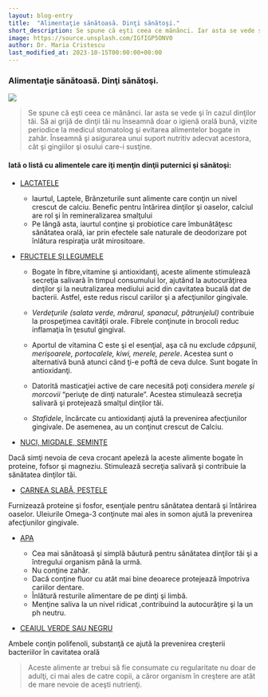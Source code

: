 ```yaml
---
layout: blog-entry
title:  "Alimentaţie sănătoasă. Dinţi sănătoşi."
short_description: Se spune că eşti ceea ce mănânci. Iar asta se vede şi în cazul dinţilor tăi.
image: https://source.unsplash.com/IGfIGP5ONV0
author: Dr. Maria Cristescu
last_modified_at: 2023-10-15T00:00:00+00:00
---
```


### Alimentaţie sănătoasă. Dinţi sănătoşi.

![](https://source.unsplash.com/IGfIGP5ONV0)

> Se spune că eşti ceea ce mănânci. Iar asta se vede şi în cazul dinţilor tăi.
Să ai grijă de dinţii tăi nu înseamnă doar o igienă orală bună, vizite periodice la medicul
stomatolog şi evitarea alimentelor bogate in zahăr. Înseamnă şi asigurarea unui suport
nutritiv adecvat acestora, cât şi gingiilor şi osului care-i susţine.

#### Iată o listă cu alimentele care iţi menţin dinţii puternici şi sănătoşi:

* [LACTATELE](blue)

  * Iaurtul, Laptele, Brânzeturile sunt alimente care conţin un nivel crescut
    de calciu.
    Benefic pentru întărirea dinţilor şi oaselor, calciul are rol şi în
    remineralizarea smalţului
  * Pe lângă asta, iaurtul conţine şi probiotice care îmbunătăţesc sănătatea
    orală, iar prin efectele sale naturale de deodorizare pot înlătura respiraţia
    urât mirositoare.

* [FRUCTELE ŞI LEGUMELE](blue)

  * Bogate în fibre,vitamine şi antioxidanţi, aceste alimente stimulează secreţia
    salivară în timpul consumului lor, ajutând la autocurăţirea dinţilor şi la neutralizarea
    mediului acid din cavitatea bucală dat de bacterii. Astfel, este redus riscul cariilor şi a
    afecţiunilor gingivale.

  * *Verdeţurile (salata verde, mărarul, spanacul, pătrunjelul)* contribuie la
    prospeţimea cavităţii orale. Fibrele conţinute in brocoli reduc inflamaţia în
    ţesutul gingival.
  * Aportul de vitamina C este şi el esenţial, aşa că nu exclude *căpşunii,
    merişoarele, portocalele, kiwi, merele, perele*. Acestea sunt o alternativă
    bună atunci când ţi-e poftă de ceva dulce. Sunt bogate în antioxidanţi.
  * Datorită masticaţiei active de care necesită poţi considera *merele şi morcovii*
    “periuţe de dinţi naturale”. Acestea stimulează secreţia salivară şi protejează
    smalţul dinţilor tăi.
  * *Stafidele*, încărcate cu antioxidanţi ajută la prevenirea afecţiunilor gingivale.
    De asemenea, au un conţinut crescut de Calciu.

* [NUCI, MIGDALE, SEMINŢE](blue)

Dacă simţi nevoia de ceva crocant apeleză la aceste alimente bogate în proteine,
fofsor şi magneziu. Stimulează secreţia salivară şi contribuie la sănătatea dinţilor
tăi.

* [CARNEA SLABĂ, PEŞTELE](blue)

Furnizează proteine şi fosfor, esenţiale pentru sănătatea dentară şi întărirea
oaselor. Uleiurile Omega-3 conţinute mai ales in somon ajută la prevenirea
afecţiunilor gingivale.

* [APA](blue)

  * Cea mai sănătoasă şi simplă băutură pentru sănătatea dinţilor tăi şi a întregului
    organism până la urmă.
  * Nu conţine zahăr.
  * Dacă conţine fluor cu atât mai bine deoarece protejează împotriva cariilor
    dentare.
  * Înlătură resturile alimentare de pe dinţi şi limbă.
  * Menţine saliva la un nivel ridicat ,contribuind la autocurăţire şi la un ph
    neutru.

* [CEAIUL VERDE SAU NEGRU](blue)

Ambele conţin polifenoli, substanţă ce ajută la prevenirea creşterii bacteriilor în
cavitatea orală

>Aceste alimente ar trebui să fie consumate cu regularitate nu doar de adulţi, ci mai ales
 de catre copii, a căror organism în creştere are atât de mare nevoie de aceşti nutrienţi.